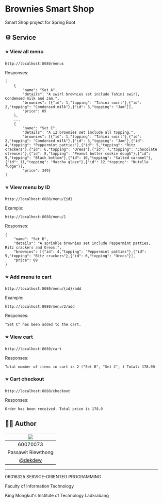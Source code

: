 # Brownies Smart Shop
Smart Shop project for Spring Boot


## ⚙️ Service

### ⭐ View all menu

    http://localhost:8080/menus

Responses:

    [
	    {
		    "name": "Set A",
		    "details": "A swirl brownies set include Tahini swirl, Condensed milk and Jam.",
		    "brownies": [{"id": 1,"topping": "Tahini swirl"},{"id": 2,"topping": "Condensed milk"},{"id": 3,"topping": "Jam"}],
		    "price": 89
	    },
	    ...
	    {
		    "name": "Set E",
		    "details": "A 12 brownies set include all topping.",
		    "brownies": [{"id": 1,"topping": "Tahini swirl"},{"id": 2,"topping": "Condensed milk"},{"id": 3,"topping": "Jam"},{"id": 4,"topping": "Peppermint patties"},{"id": 5,"topping": "Ritz crackers"},{"id": 6,"topping": "Oreos"},{"id": 7,"topping": "Chocolate streusel"},{"id": 8,"topping": "Peanut butter cookie dough"},{"id": 9,"topping": "Black bottom"},{"id": 10,"topping": "Salted caramel"},{"id": 11,"topping": "Matcha glaze"},{"id": 12,"topping": "Nutella fudge"}],
		    "price": 349}
    ]

### ⭐ View menu by ID

    http://localhost:8080/menu/{id}

Example:

    http://localhost:8080/menu/1

Responses:

    {
	    "name": "Set B",
	    "details": "A sprinkle brownies set include Peppermint patties, Ritz crackers and Oreos.",
	    "brownies": [{"id": 4,"topping": "Peppermint patties"},{"id": 5,"topping": "Ritz crackers"},{"id": 6,"topping": "Oreos"}],
	    "price": 89
    }

### ⭐ Add menu to cart

    http://localhost:8080/menu/{id}/add

Example:

    http://localhost:8080/menu/2/add

Responses:

    "Set C" has been added to the cart.

### ⭐ View cart

    http://localhost:8080/cart

Responses:

    Total number of items in cart is 2 ("Set B", "Set C", ) Total: 178.00

### ⭐ Cart checkout

    http://localhost:8080/checkout

Responses:

    Order has been received. Total price is 178.0


## 👨‍💻 Author
|![](https://avatars3.githubusercontent.com/u/32861458?s=150&v=4)|
|:-:|
|60070073|
|Passawit Riewthong|
|[@dekdew](https://github.com/dekdew)|

---
06016325 SERVICE-ORIENTED PROGRAMMING

Faculty of Information Technology

King Mongkut's Institute of Technology Ladkrabang

